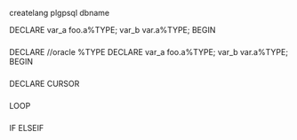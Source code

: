 
createlang plgpsql dbname



DECLARE
  var_a foo.a%TYPE;
  var_b var.a%TYPE;
BEGIN




###


###


###
DECLARE
//oracle %TYPE
DECLARE
  var_a foo.a%TYPE;
  var_b var.a%TYPE;
BEGIN

###
DECLARE CURSOR


###
LOOP


###
IF
ELSEIF


###

###

###

